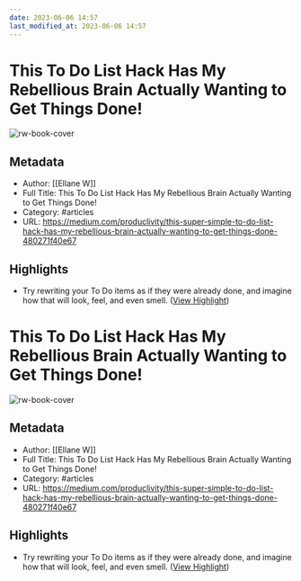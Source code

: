 ```yaml
---
date: 2023-06-06 14:57
last_modified_at: 2023-06-06 14:57
---
```

# This To Do List Hack Has My Rebellious Brain Actually Wanting to Get Things Done!

![rw-book-cover](https://miro.medium.com/max/1200/1*fI7diC1nusWnaUR3Hgpv2Q.png)

## Metadata
- Author: [[Ellane W]]
- Full Title: This To Do List Hack Has My Rebellious Brain Actually Wanting to Get Things Done!
- Category: #articles
- URL: https://medium.com/produclivity/this-super-simple-to-do-list-hack-has-my-rebellious-brain-actually-wanting-to-get-things-done-480271f40e67

## Highlights
- Try rewriting your To Do items as if they were already done, and imagine how that will look, feel, and even smell. ([View Highlight](https://read.readwise.io/read/01h215hht54g7fd9r91azqahc6))
# This To Do List Hack Has My Rebellious Brain Actually Wanting to Get Things Done!

![rw-book-cover](https://miro.medium.com/max/1200/1*fI7diC1nusWnaUR3Hgpv2Q.png)

## Metadata
- Author: [[Ellane W]]
- Full Title: This To Do List Hack Has My Rebellious Brain Actually Wanting to Get Things Done!
- Category: #articles
- URL: https://medium.com/produclivity/this-super-simple-to-do-list-hack-has-my-rebellious-brain-actually-wanting-to-get-things-done-480271f40e67

## Highlights
- Try rewriting your To Do items as if they were already done, and imagine how that will look, feel, and even smell. ([View Highlight](https://read.readwise.io/read/01h215hht54g7fd9r91azqahc6))
